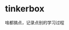








































































































# tinkerbox
啥都搞点，记录点别的学习过程
